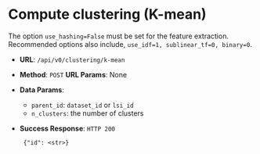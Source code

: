 #  Compute clustering (K-mean)

The option `use_hashing=False` must be set for the feature extraction. Recommended options also include, `use_idf=1, sublinear_tf=0, binary=0`.

 * **URL**: `/api/v0/clustering/k-mean`
 * **Method**: `POST` **URL Params**: None
 * **Data Params**: 
    - `parent_id`: `dataset_id` or `lsi_id`
    - `n_clusters`: the number of clusters
 * **Success Response**: `HTTP 200`
    
        {"id": <str>}
